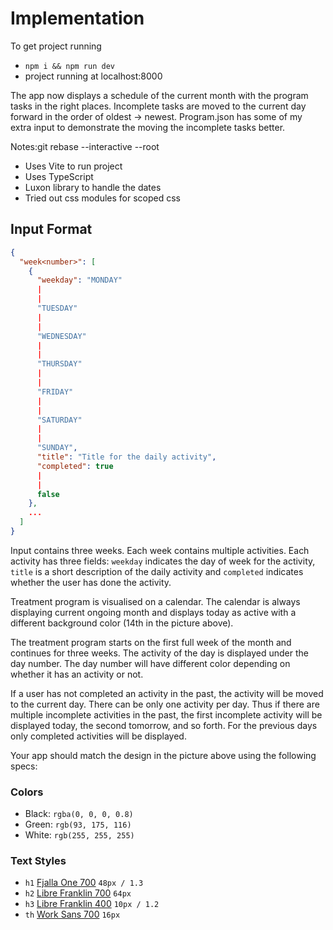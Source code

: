 # Implementation

To get project running

* ``npm i && npm run dev``
* project running at localhost:8000

The app now displays a schedule of the current month with the program tasks in the right places. Incomplete tasks are
moved to the current day forward in the order of oldest -> newest. Program.json has some of my extra input to
demonstrate the moving the incomplete tasks better.

Notes:git rebase --interactive --root

* Uses Vite to run project
* Uses TypeScript
* Luxon library to handle the dates
* Tried out css modules for scoped css

## Input Format

```json
{
  "week<number>": [
    {
      "weekday": "MONDAY"
      |
      |
      "TUESDAY"
      |
      |
      "WEDNESDAY"
      |
      |
      "THURSDAY"
      |
      |
      "FRIDAY"
      |
      |
      "SATURDAY"
      |
      |
      "SUNDAY",
      "title": "Title for the daily activity",
      "completed": true
      |
      |
      false
    },
    ...
  ]
}
```

Input contains three weeks. Each week contains multiple activities. Each activity has three fields: `weekday` indicates
the day of week for the activity, `title` is a short description of the daily activity and `completed` indicates whether
the user has done the activity.

Treatment program is visualised on a calendar. The calendar is always displaying current ongoing month and displays
today as active with a different background color (14th in the picture above).

The treatment program starts on the first full week of the month and continues for three weeks. The activity of the day
is displayed under the day number. The day number will have different color depending on whether it has an activity or
not.

If a user has not completed an activity in the past, the activity will be moved to the current day. There can be only
one activity per day. Thus if there are multiple incomplete activities in the past, the first incomplete activity will
be displayed today, the second tomorrow, and so forth. For the previous days only completed activities will be
displayed.

Your app should match the design in the picture above using the following specs:

### Colors

* Black: `rgba(0, 0, 0, 0.8)`
* Green: `rgb(93, 175, 116)`
* White: `rgb(255, 255, 255)`

### Text Styles

* `h1` [Fjalla One 700](https://fonts.google.com/?query=Fjalla+One) `48px / 1.3`
* `h2` [Libre Franklin 700](https://fonts.google.com/?query=Libre+Franklin) `64px`
* `h3` [Libre Franklin 400](https://fonts.google.com/?query=Libre+Franklin) `10px / 1.2`
* `th` [Work Sans 700](https://fonts.google.com/?query=Work+Sans) `16px`
